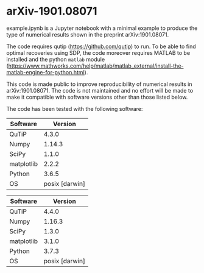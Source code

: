 # arXiv-1901.08071

example.ipynb is a Jupyter notebook with a minimal example to produce the type of numerical results shown in the preprint arXiv:1901.08071.

The code requires qutip (https://github.com/qutip) to run. To be able to find optimal recoveries using SDP, the code moreover requires MATLAB to be installed and the python `matlab` module (https://www.mathworks.com/help/matlab/matlab_external/install-the-matlab-engine-for-python.html).

This code is made public to improve reproducibility of numerical results in arXiv:1901.08071. The code is not maintained and no effort will be made to make it compatible with software versions other than those listed below.

The code has been tested with the following software:

| Software   | Version        |
|------------|----------------|
| QuTiP      | 4.3.0          |
| Numpy      | 1.14.3         |
| SciPy      | 1.1.0          |
| matplotlib | 2.2.2          |
| Python     | 3.6.5          |
| OS         | posix [darwin] |


| Software   | Version        |
|------------|----------------|
| QuTiP      | 4.4.0          |
| Numpy      | 1.16.3         |
| SciPy      | 1.3.0          |
| matplotlib | 3.1.0          |
| Python     | 3.7.3          |
| OS         | posix [darwin] |